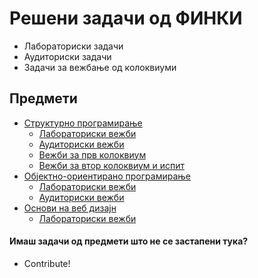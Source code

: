 # Решени задачи од ФИНКИ
- Лабораториски задачи
- Аудиториски задачи
- Задачи за вежбање од колоквиуми

## Предмети
- [Структурно програмирање](https://github.com/dani2221/FINKI/tree/master/Strukturno)
    - [Лабораториски вежби](https://github.com/dani2221/FINKI/tree/master/Strukturno/Lab)
    - [Аудиториски вежби](https://github.com/dani2221/FINKI/tree/master/Strukturno/Auditoriski_vezbi)
    - [Вежби за прв колоквиум](https://github.com/dani2221/FINKI/tree/master/Strukturno/Vezbi_za_I_kolokvium)
    - [Вежби за втор колоквиум и испит](https://github.com/dani2221/FINKI/tree/master/Strukturno/Vezbi_za_II_kolokvium)
- [Објектно-ориентирано програмирање](https://github.com/dani2221/FINKI/tree/master/Objektno)
    - [Лабораториски вежби](https://github.com/dani2221/FINKI/tree/master/Objektno/Lab)
    - [Аудиториски вежби](https://github.com/dani2221/FINKI/tree/master/Objektno/Auditoriski_vezbi)
- [Основи на веб дизајн](https://github.com/dani2221/FINKI/tree/master/OsnoviVebDizajn)
    - [Лабораториски вежби](https://github.com/dani2221/FINKI/tree/master/OsnoviVebDizajn/Lab)

#### Имаш задачи од предмети што не се застапени тука?
- Contribute!




